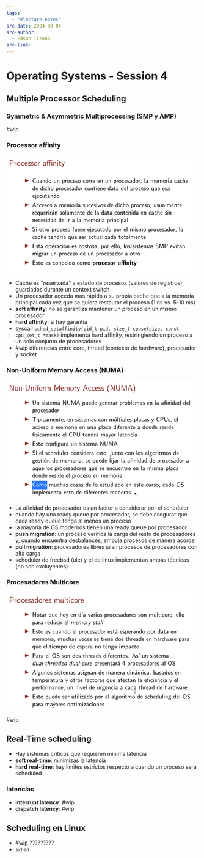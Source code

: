 ```yaml
---
tags:
  - "#lecture-notes"
src-date: 2024-09-04
src-author:
  - Edson Ticona
src-link:
---
```

# Operating Systems - Session 4

## Multiple Processor Scheduling
### Symmetric & Asymmetric Multiprocessing (SMP y AMP)

#wip

### Processor affinity

![Pasted image 20241002150519](../../utilities/attachments/Pasted%20image%2020241002150519.png)

- Cache es "reservada" a estado de procesos (valores de registros) guardados durante un context switch
- Un procesador acceda más rápido a su propia cache que a la memoria principal cada vez que se quiera restaurar el proceso (1 ns vs. 5-10 ms)
 - **soft affinity**: no se garantiza mantener un proceso en un mismo procesador
 - **hard affinity**: sí hay garantía
 - syscall `sched_setaffinity(pid_t pid, size_t cpusetsize, const cpu_set_t *mask)` implementa hard affinity, restringiendo un proceso a un solo conjunto de procesadores
 - #wip diferencias entre core, thread (contexto de hardware), procesador y socket

### Non-Uniform Memory Access (NUMA)

![Pasted image 20241002152515](../../utilities/attachments/Pasted%20image%2020241002152515.png)

- La afinidad de procesador es un factor a considerar por el scheduler
- cuando hay una ready queue por procesador, se debe asegurar que cada ready queue tenga al menos un proceso
- la mayoría de OS modernos tienen una ready queue por procesador
- **push migration**: un proceso verifica la carga del resto de procesadores y, cuando encuentra desbalances, empuja procesos de manera acorde
- **pull migration**: procesadores libres jalan procesos de procesadores con alta carga
- scheduler de freebsd (ule) y el de linux implementan ambas técnicas (no son excluyentes)

### Procesadores Multicore

![Pasted image 20241002154207](../../utilities/attachments/Pasted%20image%2020241002154207.png)

#wip 

## Real-Time scheduling

- Hay sistemas críticos que requieren mínima latencia
- **soft real-time**: minimizas la latencia
- **hard real-time**: hay límites estrictos respecto a cuando un proceso será scheduled

### latencias

- **interrupt latency**: #wip
- **dispatch latency**: #wip

## Scheduling en Linux

- #wip ?????????
- `sched`
